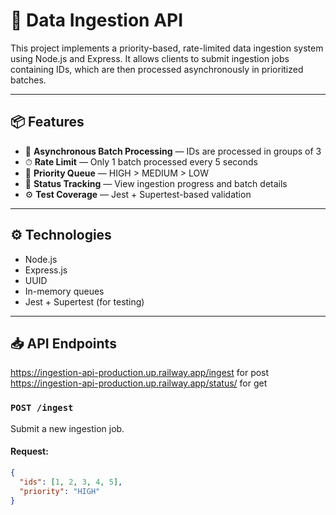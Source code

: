 # 🚀 Data Ingestion API

This project implements a priority-based, rate-limited data ingestion system using Node.js and Express. It allows clients to submit ingestion jobs containing IDs, which are then processed asynchronously in prioritized batches.

---

## 📦 Features

- 🔁 **Asynchronous Batch Processing** — IDs are processed in groups of 3
- ⏱ **Rate Limit** — Only 1 batch processed every 5 seconds
- 🧠 **Priority Queue** — HIGH > MEDIUM > LOW
- 🧪 **Status Tracking** — View ingestion progress and batch details
- ⚙️ **Test Coverage** — Jest + Supertest-based validation

---

## ⚙️ Technologies

- Node.js
- Express.js
- UUID
- In-memory queues
- Jest + Supertest (for testing)

---

## 📥 API Endpoints
https://ingestion-api-production.up.railway.app/ingest for post
https://ingestion-api-production.up.railway.app/status/<id> for get
### `POST /ingest`

Submit a new ingestion job.

#### Request:
```json
{
  "ids": [1, 2, 3, 4, 5],
  "priority": "HIGH"
}
